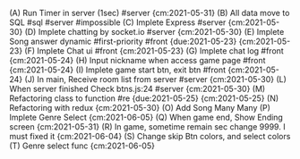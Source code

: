 (A) Run Timer in server (1sec) #server  {cm:2021-05-31}
(B) All data move to SQL #sql #server #impossible
(C) Implete Express #server {cm:2021-05-30}
(D) Implete chatting by socket.io #server  {cm:2021-05-30}
(E) Implete Song answer dynamic #first-priority #front {due:2021-05-23} {cm:2021-05-23}
(F) Implete Chat ui #front {cm:2021-05-23}
(G) Implete chat log #front {cm:2021-05-24}
(H) Input nickname when access game page #front {cm:2021-05-24}
(I) Implete game start btn, exit btn #front {cm:2021-05-24}
(J) In main, Receive room list from server #server {cm:2021-05-30}
(L) When server finished Check btns.js:24 #server {cm:2021-05-30}
(M) Refactoring class to function #re {due:2021-05-25} {cm:2021-05-25}
(N) Refactoring with redux  {cm:2021-05-30}
(O) Add Song Many Many
(P) Implete Genre Select  {cm:2021-06-05}
(Q) When game end, Show Ending screen {cm:2021-05-31}
(R) In game, sometime remain sec change 9999. I must fixed it {cm:2021-06-04}
(S) Change skip Btn colors, and select colors
(T) Genre select func {cm:2021-06-05}